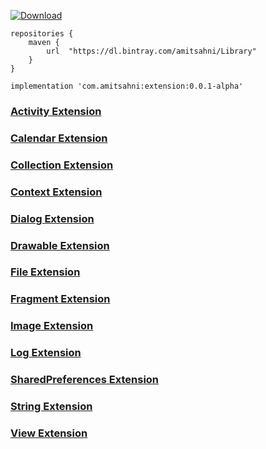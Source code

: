 [ ![Download](https://api.bintray.com/packages/amitsahni/Library/extension/images/download.svg) ](https://bintray.com/amitsahni/Library/extension/_latestVersion)

```
repositories {
    maven {
        url  "https://dl.bintray.com/amitsahni/Library" 
    }
}
```

```
implementation 'com.amitsahni:extension:0.0.1-alpha'
```

### [Activity Extension](https://github.com/amitsahni/extension/blob/dev/extension/src/main/java/com/extension/ActivityExtension.kt)

### [Calendar Extension](https://github.com/amitsahni/extension/blob/dev/extension/src/main/java/com/extension/CalenderExtension.kt)

### [Collection Extension](https://github.com/amitsahni/extension/blob/dev/extension/src/main/java/com/extension/CollectionExtension.kt)

### [Context Extension](https://github.com/amitsahni/extension/blob/dev/extension/src/main/java/com/extension/ContextExtension.kt)

### [Dialog Extension](https://github.com/amitsahni/extension/blob/dev/extension/src/main/java/com/extension/DialogExtension.kt)

### [Drawable Extension](https://github.com/amitsahni/extension/blob/dev/extension/src/main/java/com/extension/DrawableExtension.kt)

### [File Extension](https://github.com/amitsahni/extension/blob/dev/extension/src/main/java/com/extension/FileExtension.kt)

### [Fragment Extension](https://github.com/amitsahni/extension/blob/dev/extension/src/main/java/com/extension/FragmentExtension.kt)

### [Image Extension](https://github.com/amitsahni/extension/blob/dev/extension/src/main/java/com/extension/ImageExtension.kt)

### [Log Extension](https://github.com/amitsahni/extension/blob/dev/extension/src/main/java/com/extension/LogExtension.kt)

### [SharedPreferences Extension](https://github.com/amitsahni/extension/blob/dev/extension/src/main/java/com/extension/SharedPreferencesExtension.kt)

### [String Extension](https://github.com/amitsahni/extension/blob/dev/extension/src/main/java/com/extension/StringExtension.kt)

### [View Extension](https://github.com/amitsahni/extension/blob/dev/extension/src/main/java/com/extension/ViewExtension.kt)